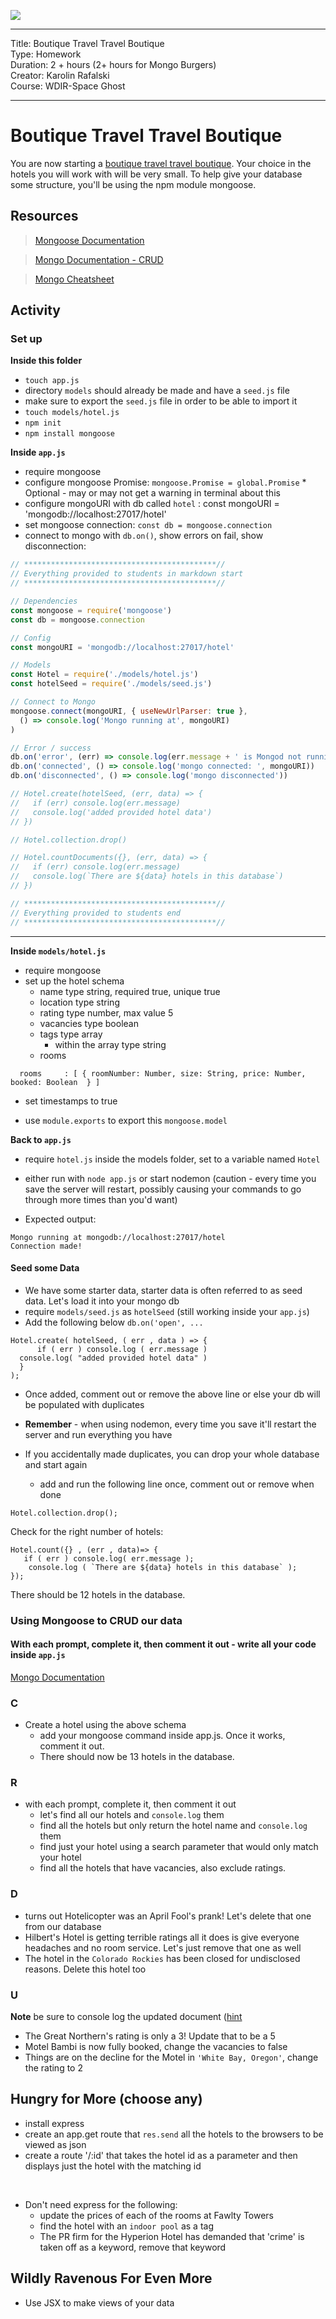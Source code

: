 ![](https://git.generalassemb.ly/Web-Development-Immersive-Remote/WDIR-Outrun/blob/master/ga_cog.png)

---
Title: Boutique Travel Travel Boutique<br>
Type: Homework<br>
Duration: 2 + hours (2+ hours for Mongo Burgers) <br>
Creator: Karolin Rafalski <br>
Course: WDIR-Space Ghost<br>

---

# Boutique Travel Travel Boutique

You are now starting a [boutique travel travel boutique](http://pushing-daisies.wikia.com/wiki/Boutique_Travel_Travel_Boutique). Your choice in the hotels you will work with will be very small. To help give your database some structure, you'll be using the npm module mongoose.

## Resources
> [Mongoose Documentation](http://mongoosejs.com/docs/guide.html)

> [Mongo Documentation - CRUD](https://docs.mongodb.com/manual/crud/)

> [Mongo Cheatsheet](../Mongo_Cheatsheet.md)


## Activity

### Set up

**Inside this folder**
- `touch app.js`
- directory `models` should already be made and have a `seed.js` file
- make sure to export the `seed.js` file in order to be able to import it
- `touch models/hotel.js`
- `npm init`
- `npm install mongoose`

**Inside `app.js`**
- require mongoose
- configure mongoose Promise: `mongoose.Promise = global.Promise` * Optional - may or may not get a warning in terminal about this
- configure mongoURI with db called `hotel` : const mongoURI  = 'mongodb://localhost:27017/hotel'
- set mongoose connection: `const db = mongoose.connection`
- connect to mongo with `db.on()`, show errors on fail, show disconnection:

```js
// *******************************************//
// Everything provided to students in markdown start
// *******************************************//

// Dependencies
const mongoose = require('mongoose')
const db = mongoose.connection

// Config
const mongoURI = 'mongodb://localhost:27017/hotel'

// Models
const Hotel = require('./models/hotel.js')
const hotelSeed = require('./models/seed.js')

// Connect to Mongo
mongoose.connect(mongoURI, { useNewUrlParser: true },
  () => console.log('Mongo running at', mongoURI)
)

// Error / success
db.on('error', (err) => console.log(err.message + ' is Mongod not running?'))
db.on('connected', () => console.log('mongo connected: ', mongoURI))
db.on('disconnected', () => console.log('mongo disconnected'))

// Hotel.create(hotelSeed, (err, data) => {
//   if (err) console.log(err.message)
//   console.log('added provided hotel data')
// })

// Hotel.collection.drop()

// Hotel.countDocuments({}, (err, data) => {
//   if (err) console.log(err.message)
//   console.log(`There are ${data} hotels in this database`)
// })

// *******************************************//
// Everything provided to students end
// *******************************************//
```

<hr>

**Inside `models/hotel.js`**

- require mongoose
- set up the hotel schema
  - name type string, required true, unique true
  - location type string
  - rating type number, max value 5
  - vacancies type boolean
  - tags type array
    - within the array  type string
  - rooms

```
  rooms     : [ { roomNumber: Number, size: String, price: Number, booked: Boolean  } ]
```
 - set timestamps to true

- use `module.exports` to export this `mongoose.model`

**Back to `app.js`**
- require `hotel.js` inside the models folder, set to a variable named `Hotel`

- either run with `node app.js` or start nodemon (caution - every time you save the server will restart, possibly causing your commands to go through more times than you'd want)
 - Expected output:

 ```
Mongo running at mongodb://localhost:27017/hotel
Connection made!
```

#### Seed some Data

- We have some starter data, starter data is often referred to as seed data. Let's load it into your mongo db
- require `models/seed.js` as `hotelSeed` (still working inside your `app.js`)
- Add the following below `db.on('open', ...`

```
Hotel.create( hotelSeed, ( err , data ) => {
      if ( err ) console.log ( err.message )
  console.log( "added provided hotel data" )
  }
);
```

- Once added, comment out or remove the above line or else your db will be populated with duplicates
- **Remember** - when using nodemon, every time you save it'll restart the server and run everything you have

- If you accidentally made duplicates, you can drop your whole database and start again
  - add and run the following line once, comment out or remove when done
```
Hotel.collection.drop();
```

Check for the right number of hotels:

```
Hotel.count({} , (err , data)=> {
   if ( err ) console.log( err.message );
    console.log ( `There are ${data} hotels in this database` );
});
```

There should be 12 hotels in the database.

### Using Mongoose to CRUD our data

#### With each prompt, complete it, then comment it out - write all your code inside `app.js`
[Mongo Documentation](https://docs.mongodb.com/manual/crud/)

### C

- Create a hotel using the above schema
  - add your mongoose command inside app.js. Once it works, comment it out.
  - There should now be 13 hotels in the database.

### R
- with each prompt, complete it, then comment it out
  - let's find all our hotels and `console.log` them
  - find all the hotels but only return the hotel name and `console.log` them
  - find just your hotel using a search parameter that would only match your hotel
  - find all the hotels that have vacancies, also exclude ratings.

### D
- turns out Hotelicopter was an April Fool's prank! Let's delete that one from our database
- Hilbert's Hotel is getting terrible ratings all it does is give everyone headaches and no room service. Let's just remove that one as well
- The hotel in the `Colorado Rockies` has been closed for undisclosed reasons. Delete this hotel too

### U

 **Note** be sure to console log the updated document ([hint](https://davidburgos.blog/return-updated-document-mongoose/)

- The Great Northern's rating is only a 3! Update that to be a 5
- Motel Bambi is now fully booked, change the vacancies to false
- Things are on the decline for the Motel in `'White Bay, Oregon'`, change the rating to 2

## Hungry for More (choose any)
- install express
- create an app.get route that `res.send` all the hotels to the browsers to be viewed as json
- create a route '/:id' that takes the hotel id as a parameter and then displays just the hotel with the matching id
<br>

- Don't need express for the following:
  - update the prices of each of the rooms at Fawlty Towers
  - find the hotel with an `indoor pool` as a tag
  - The PR firm for the Hyperion Hotel has demanded that 'crime' is taken off as a keyword, remove that keyword


## Wildly Ravenous For Even More
- Use JSX to make views of your data
